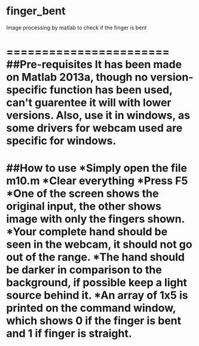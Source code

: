 # finger_bent
Image processing by matlab to check if the finger is bent

=======================
##Pre-requisites
It has been made on Matlab 2013a, though no version-specific function has been used, can't guarentee it will with lower versions.
Also, use it in windows, as some drivers for webcam used are specific for windows.
=======================
##How to use
*Simply open the file m10.m
*Clear everything
*Press F5
*One of the screen shows the original input, the other shows image with only the fingers shown.
*Your complete hand should be seen in the webcam, it should not go out of the range.
*The hand should be darker in comparison to the background, if possible keep a light source behind it.
*An array of 1x5 is printed on the command window, which shows 0 if the finger is bent and 1 if finger is straight.
=========================
